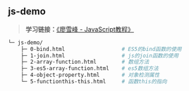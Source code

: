 ## js-demo

> **学习链接：**[《廖雪峰 - JavaScript教程》](http://www.liaoxuefeng.com/wiki/001434446689867b27157e896e74d51a89c25cc8b43bdb3000/)

``` bash
└─ js-demo/
    ├─ 0-bind.html                  # ES5的bind函数的使用
    ├─ 1-join.html                  # js的join函数的使用   
    ├─ 2-array-function.html        # 数组方法
    ├─ 3-es5-array-function.html    # es5数组方法
    ├─ 4-object-property.html       # 对象检测属性
    └─ 5-functionthis-this.html     # 函数this的指向
```
